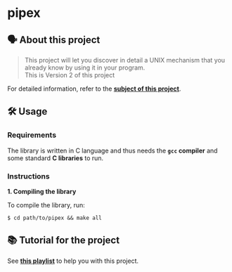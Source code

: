# pipex

## 🗣️ About this project

> This project will let you discover in detail a UNIX mechanism that you already know
by using it in your program.<br/>
> This is Version 2 of this project<br/>

For detailed information, refer to the [**subject of this project**](https://github.com/vascopearson/minitalk/blob/master/minitalk_subject.pdf).

## 🛠️ Usage

### Requirements

The library is written in C language and thus needs the **`gcc` compiler** and some standard **C libraries** to run.

### Instructions

**1. Compiling the library**

To compile the library, run:

```shell
$ cd path/to/pipex && make all
```

## 📚 Tutorial for the project

See [**this playlist**](https://youtube.com/playlist?list=PLfqABt5AS4FkW5mOn2Tn9ZZLLDwA3kZUY) to help you with this project.
